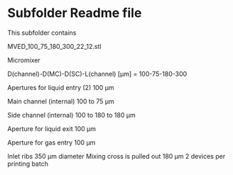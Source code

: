 # Subfolder Readme file
This subfolder contains

MVED_100_75_180_300_22_12.stl

Micromixer

D(channel)-D(MC)-D(SC)-L(channel) [µm]
= 100-75-180-300

Apertures for liquid entry (2)
100 µm

Main channel (internal)
100 to 75 µm

Side channel (internal)
100 to 180 to 180 µm

Aperture for liquid exit
100 µm

Aperture for gas entry
100 µm

Inlet ribs 350 µm diameter
Mixing cross is pulled out 180 µm
2 devices per printing batch
